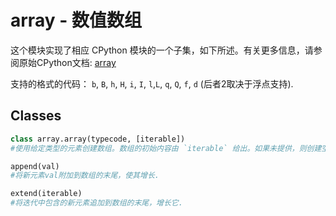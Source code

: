 array - 数值数组
======================================

这个模块实现了相应 CPython 模块的一个子集，如下所述。有关更多信息，请参阅原始CPython文档: [array](https://docs.python.org/zh-cn/3/library/array.html#module-array)

支持的格式的代码： ``b``, ``B``, ``h``, ``H``, ``i``, ``I``, ``l``,``L``, ``q``, ``Q``, ``f``, ``d`` (后者2取决于浮点支持).

Classes
-------

```python
class array.array(typecode, [iterable])
#使用给定类型的元素创建数组。数组的初始内容由 `iterable` 给出。如果未提供，则创建空数组。

append(val)
#将新元素val附加到数组的末尾，使其增长.

extend(iterable)
#将迭代中包含的新元素追加到数组的末尾，增长它.

```




